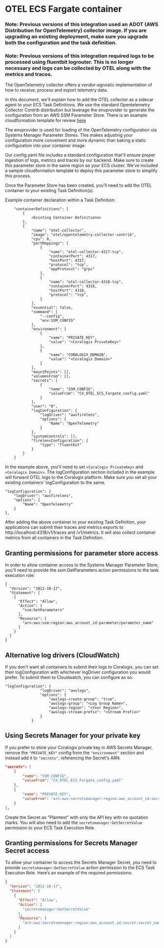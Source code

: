 # OTEL ECS Fargate container

### Note: Previous versions of this integration used an ADOT (AWS Distribution for OpenTelemetry) collector image. If you are upgrading an existing deployment, make sure you upgrade both the configuration and the task definition.

### Note: Previous versions of this integration required logs to be processed using fluentbit logrouter. This is no longer necessary and logs can be collected by OTEL along with the metrics and traces.

The OpenTelemetry collector offers a vendor-agnostic implementation of how to receive, process and export telemetry data.

In this document, we'll explain how to add the OTEL collector as a sidecar agent to your ECS Task Definitions. We use the standard Opentelemetry Collector Contrib distribution but leverage the envprovider to generate the configuration from an AWS SSM Parameter Store. There is an example cloudformation template for review [here](https://github.com/coralogix/cloudformation-coralogix-aws/tree/master/aws-integrations/ecs-fargate)

The envprovider is used for loading of the OpenTelemetry configuration via Systems Manager Parameter Stores. This makes adjusting your configuration more convenient and more dynamic than baking a static configuration into your container image.

Our config.yaml file includes a standard configuration that'll ensure proper ingestion of logs, metrics and traces by our backend. Make sure to create this parameter store in the same region as your ECS cluster. We've included a sample cloudformation template to deploy this parameter store to simplify this process.

Once the Parameter Store has been created, you'll need to add the OTEL container to your existing Task Definition(s).

Example container declaration within a Task Definition:

```
    "containerDefinitions": [
        {
            <Existing Container Definitions>
        },
        {
            "name": "otel-collector",
            "image": "otel/opentelemetry-collector-contrib",
            "cpu": 0,
            "portMappings": [
                {
                    "name": "otel-collector-4317-tcp",
                    "containerPort": 4317,
                    "hostPort": 4317,
                    "protocol": "tcp",
                    "appProtocol": "grpc"
                },
                {
                    "name": "otel-collector-4318-tcp",
                    "containerPort": 4318,
                    "hostPort": 4318,
                    "protocol": "tcp",
                }
            ],
            "essential": false,
            "command": [
                "--config",
                "env:SSM_CONFIG"
            ],
            "environment": [
                {
                    "name": "PRIVATE_KEY",
                    "value": "<Coralogix PrivateKey>"
                },
                {
                    "name": "CORALOGIX_DOMAIN",
                    "value": "<Coralogix Domain>"
                }
            ],
            "mountPoints": [],
            "volumesFrom": [],
            "secrets": [
                {
                    "name": "SSM_CONFIG",
                    "valueFrom": "CX_OTEL_ECS_Fargate_config.yaml"
                }
            ],
            "user": "0",
            "logConfiguration": {
                "logDriver": "awsfirelens",
                "options": {
                    "Name": "OpenTelemetry"
                }
            },
            "systemControls": [],
            "firelensConfiguration": {
                "type": "fluentbit"
            }
        }
    ]
```

In the example above, you'll need to set `<Coralogix PrivateKey>` and `<Coralogix Domain>`. The logConfiguration section included in the example will forward OTEL logs to the Coralogix platform. Make sure you set all your existing containers' logConfiguration to the same.

```
"logConfiguration": {
    "logDriver": "awsfirelens",
    "options": {
        "Name": "OpenTelemetry"
    }
},
```

After adding the above container to your existing Task Definition, your applications can submit their traces and metrics exports to http://localhost:4318/v1/traces and /v1/metrics. It will also collect container metrics from all containers in the Task Definition.

## Granting permissions for parameter store access

In order to allow container access to the Systems Manager Parameter Store, you'll need to provide the ssm:GetParameters action permissions to the task execution role:

```
{
  "Version": "2012-10-17",
  "Statement": [
    {
      "Effect": "Allow",
      "Action": [
        "ssm:GetParameters"
      ],
      "Resource": [
        "arn:aws:ssm:region:aws_account_id:parameter/parameter_name"
      ]
    }
  ]
}
```

## Alternative log drivers (CloudWatch)

If you don't want all containers to submit their logs to Coralogix, you can set their logConfiguration with whichever logDriver configuration you would prefer. To submit them to Cloudwatch, you can configure as so:

```
"logConfiguration": {
                "logDriver": "awslogs",
                "options": {
                    "awslogs-create-group": "true",
                    "awslogs-group": "<Log Group Name>",
                    "awslogs-region": "<Your Region>",
                    "awslogs-stream-prefix": "<Stream Prefix>"
                }
            }
```

## Using Secrets Manager for your private key

If you prefer to store your Coralogix private key in AWS Secrets Manager, remove the `"PRIVATE_KEY"` config from the `"environment"` section and instead add it to `"secrets"`, referencing the Secret's ARN.

```json
"secrets": [
    {
        "name": "SSM_CONFIG",
        "valueFrom": "CX_OTEL_ECS_Fargate_config.yaml"
    },
    {
        "name": "PRIVATE_KEY",
        "valueFrom": "arn:aws:secretsmanager:region:aws_account_id:secret:secret_name-AbCdEf"
    }
],

```

Create the Secret as "Plaintext" with only the API key with no quotation marks. You will also need to add the `secretsmanager:GetSecretValue` permission to your ECS Task Execution Role.

## Granting permissions for Secrets Manager Secret access

To allow your container to access the Secrets Manager Secret, you need to provide `secretsmanager:GetSecretValue` action permission to the ECS Task Execution Role. Here’s an example of the required permissions:

```json
{
  "Version": "2012-10-17",
  "Statement": [
    {
  	  "Effect": "Allow",
	  "Action": [
        "secretsmanager:GetSecretValue"
      ],
	  "Resource": [
        "arn:aws:secretsmanager:region:aws_account_id:secret:secret_name-AbCdEf"
      ]
    }
  ]
}

```
